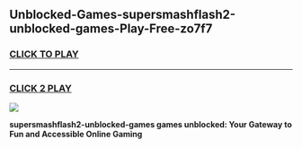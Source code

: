 
## Unblocked-Games-supersmashflash2-unblocked-games-Play-Free-zo7f7
<h3>
<a href="https://premium76.site?title=supersmashflash2-unblocked-games&ref=19M">CLICK TO PLAY</a></h3>
<hr>

<h3>
<a href="https://premium76.site?title=supersmashflash2-unblocked-games&ref=19M">CLICK 2 PLAY</a>
  
</h3>

<a href="https://premium76.site?title=supersmashflash2-unblocked-games&ref=19M"><img src="https://clearcache.store/games.png"></a>


**supersmashflash2-unblocked-games games unblocked: Your Gateway to Fun and Accessible Online Gaming**
